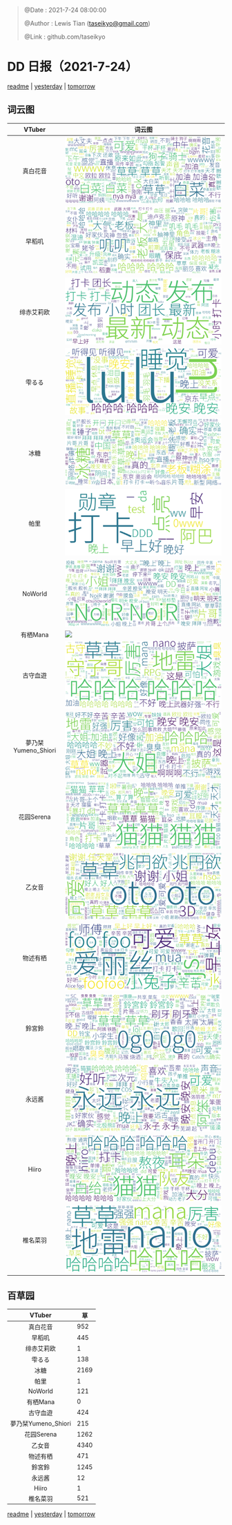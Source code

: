 > @Date    : 2021-7-24 08:00:00
>
> @Author  : Lewis Tian (taseikyo@gmail.com)
>
> @Link    : github.com/taseikyo

# DD 日报（2021-7-24）

[readme](../README.md) | [yesterday](2021-7-23.md) | [tomorrow](2021-7-25.md)

## 词云图

|VTuber|词云图|
|:-:|-|
|真白花音|![](../../images/daily/21402309_2021-7-24_purge_wordcloud.png)|
|早稻叽|![](../../images/daily/41682_2021-7-24_purge_wordcloud.png)|
|绯赤艾莉欧|![](../../images/daily/21396545_2021-7-24_purge_wordcloud.png)|
|雫るる|![](../../images/daily/21013446_2021-7-24_purge_wordcloud.png)|
|冰糖|![](../../images/daily/876396_2021-7-24_purge_wordcloud.png)|
|帕里|![](../../images/daily/4895312_2021-7-24_purge_wordcloud.png)|
|NoWorld|![](../../images/daily/21448649_2021-7-24_purge_wordcloud.png)|
|有栖Mana|![](../../images/daily/6542258_2021-7-24_purge_wordcloud.png)|
|古守血遊|![](../../images/daily/8725120_2021-7-24_purge_wordcloud.png)|
|夢乃栞Yumeno_Shiori|![](../../images/daily/14052636_2021-7-24_purge_wordcloud.png)|
|花园Serena|![](../../images/daily/14327465_2021-7-24_purge_wordcloud.png)|
|乙女音|![](../../images/daily/21320551_2021-7-24_purge_wordcloud.png)|
|物述有栖|![](../../images/daily/21449083_2021-7-24_purge_wordcloud.png)|
|鈴宮鈴|![](../../images/daily/21685677_2021-7-24_purge_wordcloud.png)|
|永远酱|![](../../images/daily/21701071_2021-7-24_purge_wordcloud.png)|
|Hiiro|![](../../images/daily/21919321_2021-7-24_purge_wordcloud.png)|
|椎名菜羽|![](../../images/daily/22347054_2021-7-24_purge_wordcloud.png)|

## 百草园

|VTuber|草|
|:-:|-|
|真白花音|952|
|早稻叽|445|
|绯赤艾莉欧|1|
|雫るる|138|
|冰糖|2169|
|帕里|1|
|NoWorld|121|
|有栖Mana|0|
|古守血遊|424|
|夢乃栞Yumeno_Shiori|215|
|花园Serena|1262|
|乙女音|4340|
|物述有栖|471|
|鈴宮鈴|1245|
|永远酱|12|
|Hiiro|1|
|椎名菜羽|521|

[readme](../README.md) | [yesterday](2021-7-23.md) | [tomorrow](2021-7-25.md)
